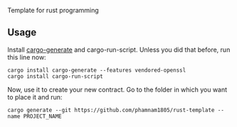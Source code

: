 Template for rust programming

## Usage

Install [cargo-generate](https://github.com/cargo-generate/cargo-generate) and cargo-run-script. Unless you did that before, run this line now:
```shell
cargo install cargo-generate --features vendored-openssl
cargo install cargo-run-script
```
Now, use it to create your new contract. Go to the folder in which you want to place it and run:
```shell
cargo generate --git https://github.com/phamnam1805/rust-template --name PROJECT_NAME
```

